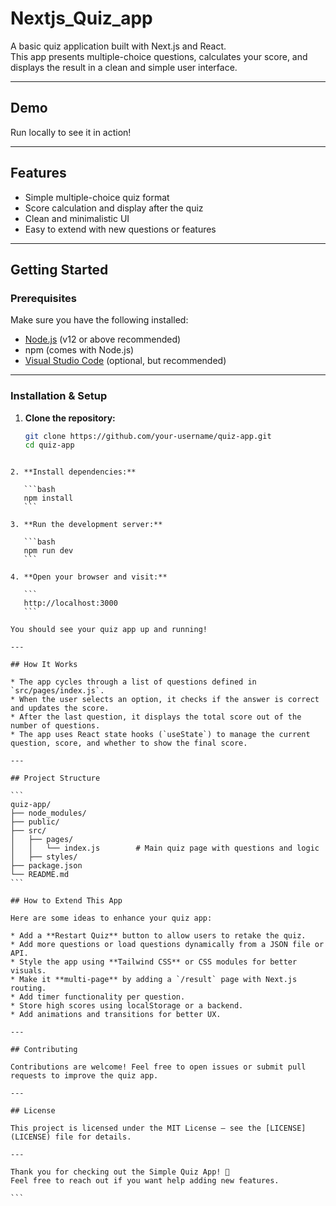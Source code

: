 # Nextjs_Quiz_app

A basic quiz application built with Next.js and React.  
This app presents multiple-choice questions, calculates your score, and displays the result in a clean and simple user interface.

---

## Demo

Run locally to see it in action!

---

## Features

- Simple multiple-choice quiz format
- Score calculation and display after the quiz
- Clean and minimalistic UI
- Easy to extend with new questions or features

---

## Getting Started

### Prerequisites

Make sure you have the following installed:

- [Node.js](https://nodejs.org/en/download/) (v12 or above recommended)
- npm (comes with Node.js)
- [Visual Studio Code](https://code.visualstudio.com/) (optional, but recommended)

---

### Installation & Setup

1. **Clone the repository:**

   ```bash
   git clone https://github.com/your-username/quiz-app.git
   cd quiz-app
````

2. **Install dependencies:**

   ```bash
   npm install
   ```

3. **Run the development server:**

   ```bash
   npm run dev
   ```

4. **Open your browser and visit:**

   ```
   http://localhost:3000
   ```

You should see your quiz app up and running!

---

## How It Works

* The app cycles through a list of questions defined in `src/pages/index.js`.
* When the user selects an option, it checks if the answer is correct and updates the score.
* After the last question, it displays the total score out of the number of questions.
* The app uses React state hooks (`useState`) to manage the current question, score, and whether to show the final score.

---

## Project Structure

```
quiz-app/
├── node_modules/
├── public/
├── src/
│   ├── pages/
│   │   └── index.js        # Main quiz page with questions and logic
│   ├── styles/
├── package.json
└── README.md
```

## How to Extend This App

Here are some ideas to enhance your quiz app:

* Add a **Restart Quiz** button to allow users to retake the quiz.
* Add more questions or load questions dynamically from a JSON file or API.
* Style the app using **Tailwind CSS** or CSS modules for better visuals.
* Make it **multi-page** by adding a `/result` page with Next.js routing.
* Add timer functionality per question.
* Store high scores using localStorage or a backend.
* Add animations and transitions for better UX.

---

## Contributing

Contributions are welcome! Feel free to open issues or submit pull requests to improve the quiz app.

---

## License

This project is licensed under the MIT License — see the [LICENSE](LICENSE) file for details.

---

Thank you for checking out the Simple Quiz App! 🚀
Feel free to reach out if you want help adding new features.

```
